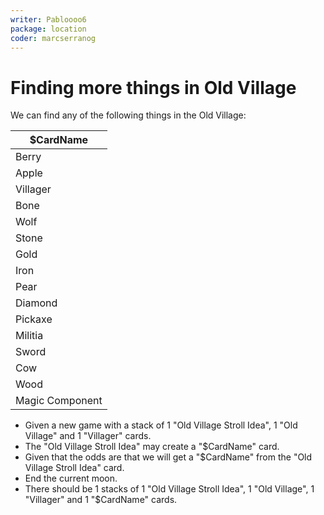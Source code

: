 ```yaml
---
writer: Pabloooo6
package: location
coder: marcserranog
---
```


# Finding more things in Old Village

We can find any of the following things in the Old Village:

| $CardName       |
|-----------------|
| Berry           |
| Apple           |
| Villager        |
| Bone            |
| Wolf            |
| Stone           |
| Gold            |
| Iron            |
| Pear            |
| Diamond         |
| Pickaxe         |
| Militia         |
| Sword           |
| Cow             |
| Wood            |
| Magic Component |

 * Given a new game with a stack of 1 "Old Village Stroll Idea", 1 "Old Village" and 1 "Villager" cards.
 * The "Old Village Stroll Idea" may create a "$CardName" card.
 * Given that the odds are that we will get a "$CardName" from the "Old Village Stroll Idea" card.
 * End the current moon.
 * There should be 1 stacks of 1 "Old Village Stroll Idea", 1 "Old Village", 1 "Villager" and 1 "$CardName" cards.
